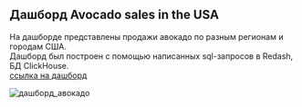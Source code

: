 ## Дашборд Avocado sales in the USA  

На дашборде представлены продажи авокадо по разным регионам и городам США.  
Дашборд был построен с помощью  написанных sql-запросов в Redash, БД ClickHouse.  
[ссылка на дашборд](https://redash.lab.karpov.courses/public/dashboards/6HBK4cifXRmab9lIRgTr4GktIkhi1BRi1uUWBO41)

![дашборд_авокадо](https://github.com/darina6688/SQL/assets/152012358/8588d7ce-b58a-4351-82ed-27c9f96b441f)

